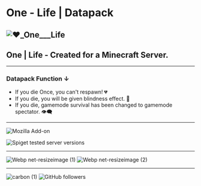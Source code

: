 # One - Life | Datapack 
![❤️_One___Life](https://user-images.githubusercontent.com/78273715/151450797-e595c8cb-3a2b-4e8f-bf21-dac2b2a392b7.png)
---------------------------------------------------
## One | Life - Created for a Minecraft Server.
---------------------------------------------------
### Datapack Function ↓ 
- If you die Once, you can't respawn! 💔
- If you die, you will be given blindness effect. 🚫
- If you die, gamemode survival has been changed to gamemode spectator. 👁‍🗨
---------------------------------------

![Mozilla Add-on](https://img.shields.io/amo/v/d?color=red&label=One%20-%20Life%20&style=for-the-badge)

![Spiget tested server versions](https://img.shields.io/spiget/tested-versions/65786?label=Minecraft&logo=java&style=for-the-badge)
___________________________________________________

![Webp net-resizeimage (1)](https://user-images.githubusercontent.com/78273715/151458683-0e8f696b-58f2-413d-b100-581945749071.png)
![Webp net-resizeimage (2)](https://user-images.githubusercontent.com/78273715/151458785-46e4f991-8809-44ea-8190-204f51e3e1f4.jpg)

___________________________________________________
![carbon (1)](https://user-images.githubusercontent.com/78273715/151461001-c79e6440-f1bd-4a09-9b54-6b142c061481.png)
![GitHub followers](https://img.shields.io/github/followers/AlexKhoen?style=for-the-badge)


